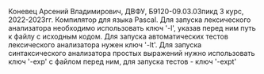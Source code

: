 Коневец Арсений Владимирович, ДВФУ, Б9120-09.03.03пикд 3 курс, 2022-2023гг.
Компилятор для языка Pascal.
Для запуска лексического анализатора необходимо использовать ключ '-l', указав перед ним путь к файлу с исходным кодом.
Для запуска автоматических тестов лексического анализатора нужен ключ '-lt'.
Для запуска синтаксического анализатора простых выражений нужно использовать ключ '-exp' с файлом перед ним, для запуска тестов - ключ '-expt'
